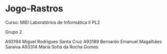 # Jogo-Rastros
Curso: MIEI
Laboratórios de Informática II
PL2

Grupo 2

A93194 Miguel Rodrigues Santa Cruz 
A93189 Bernardo Emanuel Magalhães Saraiva
A93314 Maria Sofia da Rocha Gomes
